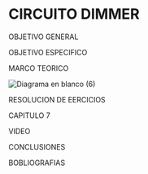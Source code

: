 # CIRCUITO DIMMER
OBJETIVO GENERAL 

OBJETIVO ESPECIFICO


MARCO TEORICO

![Diagrama en blanco (6)](https://user-images.githubusercontent.com/93899658/151303877-f89523af-746d-4fea-83a0-2d218dc6a9bf.png)


RESOLUCION DE EERCICIOS 

CAPITULO 7



VIDEO

CONCLUSIONES 



BOBLIOGRAFIAS 


